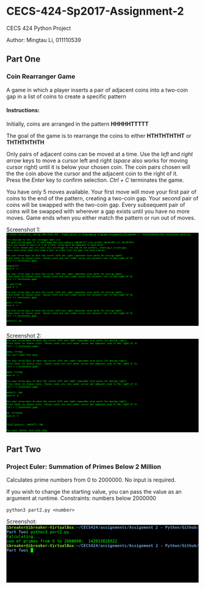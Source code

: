 # CECS-424-Sp2017-Assignment-2
CECS 424 Python Project

Author: Mingtau Li, 011110539

## Part One
### Coin Rearranger Game
A game in which a player inserts a pair of adjacent coins into a two-coin gap in a list of coins to create a specific pattern

#### Instructions:
Initially, coins are arranged in the pattern **HHHHHTTTTT**

The goal of the game is to rearrange the coins to either **HTHTHTHTHT** or **THTHTHTHTH**

Only pairs of adjacent coins can be moved at a time.
Use the *left* and *right arrow* keys to move a cursor left and right (*space* also works for moving cursor right) until it is below your chosen coin.
The coin pairs chosen will the the coin above the cursor and the adjacent coin to the right of it.	
Press the *Enter* key to confirm selection. *Ctrl + C* terminates the game.

You have only 5 moves available. Your first move will move your first pair of coins to the end of the pattern, creating a two-coin gap. Your second pair of coins will be swapped with the two-coin gap. Every subsequent pair of coins will be swapped with wherever a gap exists until you have no more moves. Game ends when you either match the pattern or run out of moves.

Screenshot 1:
![alt text](Part%20One/screenshot-1.png "Screenshot 1")

Screenshot 2:
![alt text](Part%20One/screenshot-2.png "Screenshot 2")

## Part Two
### Project Euler: Summation of Primes Below 2 Million
Calculates prime numbers from 0 to 2000000.
No input is required.

If you wish to change the starting value, you can pass the value as an argument at runtime.
Constraints: numbers below 2000000

````
python3 part2.py <number>
````
Screenshot:
![alt text](Part%20Two/screenshot.png "Screenshot")